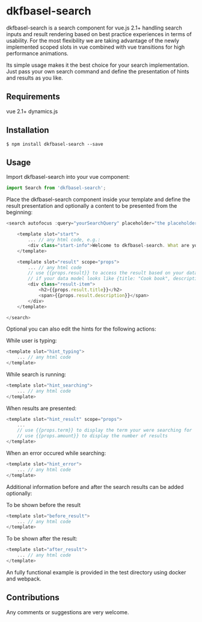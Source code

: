 # dkfbasel-search
dkfbasel-search is a search component for vue.js 2.1+ handling search inputs
and result rendering based on best practice experiences in terms of usability.
For the most flexibility we are taking advantage of the newly implemented scoped
slots in vue combined with vue transitions for high performance animations.

Its simple usage makes it the best choice for your search implementation.
Just pass your own search command and define the presentation of hints and
results as you like.

## Requirements
vue 2.1+
dynamics.js

## Installation
```
$ npm install dkfbasel-search --save
```

## Usage
Import dkfbasel-search into your vue component:

```javascript
import Search from 'dkfbasel-search';
```

Place the dkfbasel-search component inside your template and define the result
presentation and optionally a content to be presented from the beginning:

```javascript
<search autofocus :query="yourSearchQuery" placeholder="the placeholder text is optional">

	<template slot="start">
		... // any html code, e.g.:
		<div class="start-info">Welcome to dkfbasel-search. What are you looking for?</div>
	</template>

	<template slot="result" scope="props">
		... // any html code
		// use {{props.result}} to access the result based on your data model, e.g.
		// if your data model looks like {title: "Cook book", description: "A book with lots of yammy food"}:
		<div class="result-item">
			<h2>{{props.result.title}}</h2>
			<span>{{props.result.description}}</span>
		</div>
	</template>

</search>
```

Optional you can also edit the hints for the following actions:

While user is typing:
```javascript
<template slot="hint_typing">
	... // any html code
</template>
```

While search is running:
```javascript
<template slot="hint_searching">
	... // any html code
</template>
```

When results are presented:
```javascript
<template slot="hint_result" scope="props">
	...
	// use {{props.term}} to display the term your were searching for
	// use {{props.amount}} to display the number of results
</template>
```

When an error occured while searching:
```javascript
<template slot="hint_error">
	... // any html code
</template>
```

Additional information before and after the search results can be added optionally:

To be shown before the result
```javascript
<template slot="before_result">
	... // any html code
</template>
```

To be shown after the result:
```javascript
<template slot="after_result">
	... // any html code
</template>
```

An fully functional example is provided in the test directory using
docker and webpack.

## Contributions
Any comments or suggestions are very welcome.
